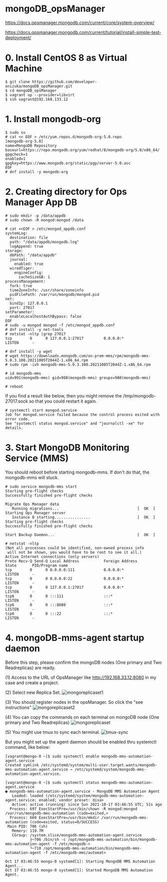 # mongoDB_opsManager

https://docs.opsmanager.mongodb.com/current/core/system-overview/

https://docs.opsmanager.mongodb.com/current/tutorial/install-simple-test-deployment/

# 0. Install CentOS 8 as Virtual Machine
```
$ git clone https://github.com/developer-onizuka/mongoDB_opsManager.git
$ cd mongoDB_opsManager
$ vagrant up --provider=libvirt
$ ssh vagrant@192.168.133.12
```

# 1. Install mongodb-org
```
$ sudo su
# cat << EOF > /etc/yum.repos.d/mongodb-org-5.0.repo  
[mongodb-org-5.0]
name=MongoDB Repository
baseurl=https://repo.mongodb.org/yum/redhat/8/mongodb-org/5.0/x86_64/
gpgcheck=1
enabled=1
gpgkey=https://www.mongodb.org/static/pgp/server-5.0.asc
EOF
# dnf install -y mongodb-org
```

# 2. Creating directory for Ops Manager App DB
```
# sudo mkdir -p /data/appdb
# sudo chown -R mongod:mongod /data

# cat <<EOF > /etc/mongod_appdb.conf
systemLog:
  destination: file
  path: "/data/appdb/mongodb.log"
  logAppend: true
storage:
  dbPath: "/data/appdb"
  journal:
    enabled: true
  wiredTiger:
    engineConfig:
      cacheSizeGB: 1
processManagement:
  fork: true
  timeZoneInfo: /usr/share/zoneinfo
  pidFilePath: /var/run/mongodb/mongod.pid
net:
  bindIp: 127.0.0.1
  port: 27017
setParameter:
  enableLocalhostAuthBypass: false
EOF
# sudo -u mongod mongod -f /etc/mongod_appdb.conf
# dnf install -y net-tools
# netstat -nltp |grep 27017
tcp        0      0 127.0.0.1:27017         0.0.0.0:*               LISTEN      -                   

# dnf install -y wget
# wget https://downloads.mongodb.com/on-prem-mms/rpm/mongodb-mms-5.0.3.100.20211005T2044Z-1.x86_64.rpm
# sudo rpm -ivh mongodb-mms-5.0.3.100.20211005T2044Z-1.x86_64.rpm 

# id mongodb-mms
uid=991(mongodb-mms) gid=988(mongodb-mms) groups=988(mongodb-mms)

# reboot
```

If you find a result like below, then you might remove the /tmp/mongodb-27017.sock so that you could restart it again.
```
# systemctl start mongod.service
Job for mongod.service failed because the control process exited with error code.
See "systemctl status mongod.service" and "journalctl -xe" for details.
```


# 3. Start MongoDB Monitoring Service (MMS)

You should reboot before starting mongodb-mms. If don't do that, the mongodb-mms will stuck.
```
# sudo service mongodb-mms start
Starting pre-flight checks
Successfully finished pre-flight checks

Migrate Ops Manager data
   Running migrations...                                   [  OK  ]
Starting Ops Manager server
   Instance 0 starting................                     [  OK  ]
Starting pre-flight checks
Successfully finished pre-flight checks

Start Backup Daemon...                                     [  OK  ]

# netstat -nltp
(Not all processes could be identified, non-owned process info
 will not be shown, you would have to be root to see it all.)
Active Internet connections (only servers)
Proto Recv-Q Send-Q Local Address           Foreign Address         State       PID/Program name    
tcp        0      0 0.0.0.0:111             0.0.0.0:*               LISTEN      -                   
tcp        0      0 0.0.0.0:22              0.0.0.0:*               LISTEN      -                   
tcp        0      0 127.0.0.1:27017         0.0.0.0:*               LISTEN      -                   
tcp6       0      0 :::111                  :::*                    LISTEN      -                   
tcp6       0      0 :::8080                 :::*                    LISTEN      -                   
tcp6       0      0 :::22                   :::*                    LISTEN      - 
```

# 4. mongoDB-mms-agent startup daemon

Before this step, please confirm the mongoDB nodes (One primary and Two Readreplicas) are ready. 

(1) Access to the URL of OpsManager like http://192.168.33.12:8080 in my case and create a project.

(2) Select new Replica Set.
![mongoreplicaset1](https://github.com/developer-onizuka/mongoDB_opsManager/blob/main/mongodb-replicaset1.png)

(3) You should register nodes in the opsManager. So click the "see instructions"
![mongoreplicaset2](https://github.com/developer-onizuka/mongoDB_opsManager/blob/main/mongodb-replicaset2.png)

(4) You can copy the commands on each terminal on mongoDB node (One primary and Two Readreplicas)
![mongoreplicaset](https://github.com/developer-onizuka/mongoDB_opsManager/blob/main/mongodb-replicaset.png)

(5) You might use tmux to sync each terminal.
![tmux-sync](https://github.com/developer-onizuka/mongoDB_opsManager/blob/main/tmux-sync.png)


But you might set up the agent daemon should be enabled thru systemctl command, like below:
```
[vagrant@mongo-0 ~]$ sudo systemctl enable mongodb-mms-automation-agent.service
Created symlink /etc/systemd/system/multi-user.target.wants/mongodb-mms-automation-agent.service → /etc/systemd/system/mongodb-mms-automation-agent.service.

[vagrant@mongo-0 ~]$ sudo systemctl status mongodb-mms-automation-agent.service
● mongodb-mms-automation-agent.service - MongoDB MMS Automation Agent
   Loaded: loaded (/etc/systemd/system/mongodb-mms-automation-agent.service; enabled; vendor preset: disa>
   Active: active (running) since Sun 2021-10-17 03:46:55 UTC; 51s ago
  Process: 697 ExecStartPre=/usr/bin/chown -R mongod:mongod /var/run/mongodb-mms-automation (code=exited,>
  Process: 669 ExecStartPre=/usr/bin/mkdir /var/run/mongodb-mms-automation (code=exited, status=0/SUCCESS)
 Main PID: 706 (sh)
   Memory: 119.7M
   CGroup: /system.slice/mongodb-mms-automation-agent.service
           ├─706 /bin/sh -c /opt/mongodb-mms-automation/bin/mongodb-mms-automation-agent -f /etc/mongodb->
           └─710 /opt/mongodb-mms-automation/bin/mongodb-mms-automation-agent -f /etc/mongodb-mms/automat>

Oct 17 03:46:55 mongo-0 systemd[1]: Starting MongoDB MMS Automation Agent...
Oct 17 03:46:55 mongo-0 systemd[1]: Started MongoDB MMS Automation Agent.
```
